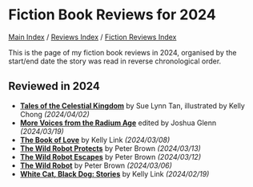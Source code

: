 # Fiction Book Reviews for 2024

[Main Index](../../../README.md) / [Reviews Index](../../README.md) / [Fiction Reviews Index](../README.md)

This is the page of my fiction book reviews in 2024, organised by the start/end date the story was read in reverse chronological order.

## Reviewed in 2024
- [**Tales of the Celestial Kingdom**](20240402-TalesCelestialKingdom.md) by Sue Lynn Tan, illustrated by Kelly Chong *(2024/04/02)*
- [**More Voices from the Radium Age**](20240319-MoveVoicesRadiumAge.md) edited by Joshua Glenn *(2024/03/19)*
- [**The Book of Love**](20240308-BookLove.md) by Kelly Link *(2024/03/08)*
- [**The Wild Robot Protects**](20240313-WildRobotProtects.md) by Peter Brown *(2024/03/13)*
- [**The Wild Robot Escapes**](20240312-WildRobotEscapes.md) by Peter Brown *(2024/03/12)*
- [**The Wild Robot**](20240306-WildRobot.md) by Peter Brown *(2024/03/06)*
- [**White Cat, Black Dog: Stories**](20240219-WhiteCatBlackDog.md) by Kelly Link *(2024/02/19)*
